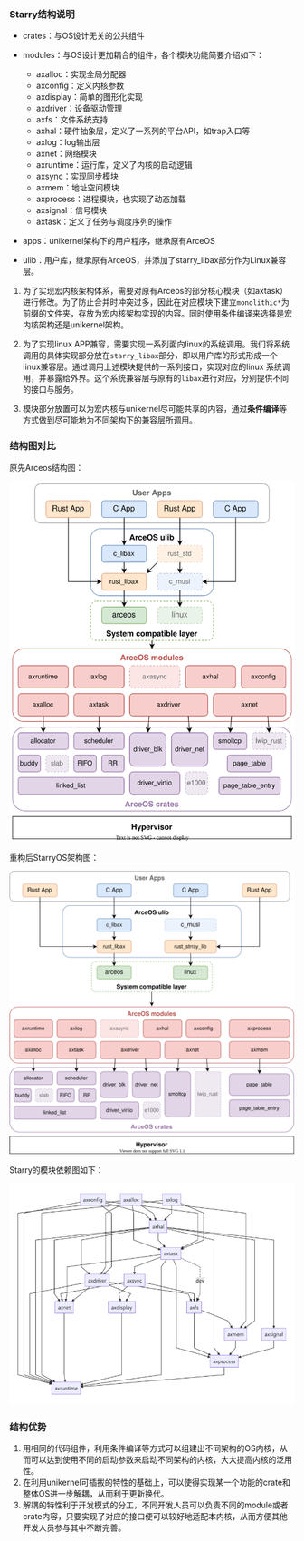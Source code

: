 ### Starry结构说明

* crates：与OS设计无关的公共组件
* modules：与OS设计更加耦合的组件，各个模块功能简要介绍如下：
  * axalloc：实现全局分配器
  * axconfig：定义内核参数
  * axdisplay：简单的图形化实现
  * axdriver：设备驱动管理
  * axfs：文件系统支持
  * axhal：硬件抽象层，定义了一系列的平台API，如trap入口等
  * axlog：log输出层
  * axnet：网络模块
  * axruntime：运行库，定义了内核的启动逻辑
  * axsync：实现同步模块
  * axmem：地址空间模块
  * axprocess：进程模块，也实现了动态加载
  * axsignal：信号模块
  * axtask：定义了任务与调度序列的操作

* apps：unikernel架构下的用户程序，继承原有ArceOS
* ulib：用户库，继承原有ArceOS，并添加了starry_libax部分作为Linux兼容层。

1. 为了实现宏内核架构体系，需要对原有Arceos的部分核心模块（如axtask）进行修改。为了防止合并时冲突过多，因此在对应模块下建立`monolithic*`为前缀的文件夹，存放为宏内核架构实现的内容。同时使用条件编译来选择是宏内核架构还是unikernel架构。
2. 为了实现linux APP兼容，需要实现一系列面向linux的系统调用。我们将系统调用的具体实现部分放在`starry_libax`部分，即以用户库的形式形成一个linux兼容层。通过调用上述模块提供的一系列接口，实现对应的linux 系统调用，并暴露给外界。这个系统兼容层与原有的`libax`进行对应，分别提供不同的接口与服务。

3. 模块部分放置可以为宏内核与unikernel尽可能共享的内容，通过**条件编译**等方式做到尽可能地为不同架构下的兼容层所调用。



### 结构图对比

原先Arceos结构图：

![ArceOS](../figures/ArceOS.svg)

重构后StarryOS架构图：

![Starry](../figures/Starry.svg)

Starry的模块依赖图如下：

![modules](../figures/模块依赖.png)

### 结构优势

1. 用相同的代码组件，利用条件编译等方式可以组建出不同架构的OS内核，从而可以达到使用不同的启动参数来启动不同架构的内核，大大提高内核的泛用性。
2. 在利用unikernel可插拔的特性的基础上，可以使得实现某一个功能的crate和整体OS进一步解耦，从而利于更新换代。
3. 解耦的特性利于开发模式的分工，不同开发人员可以负责不同的module或者crate内容，只要实现了对应的接口便可以较好地适配本内核，从而方便其他开发人员参与其中不断完善。





